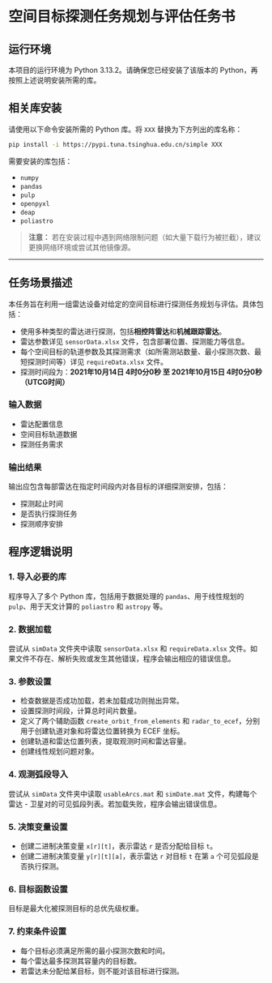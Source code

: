 # 空间目标探测任务规划与评估任务书

## 运行环境
本项目的运行环境为 Python 3.13.2。请确保您已经安装了该版本的 Python，再按照上述说明安装所需的库。

## 相关库安装

请使用以下命令安装所需的 Python 库。将 `XXX` 替换为下方列出的库名称：

```bash
pip install -i https://pypi.tuna.tsinghua.edu.cn/simple XXX
```

需要安装的库包括：

- `numpy`
- `pandas`
- `pulp`
- `openpyxl`
- `deap`
- `poliastro`

> **注意：** 若在安装过程中遇到网络限制问题（如大量下载行为被拦截），建议更换网络环境或尝试其他镜像源。

---

## 任务场景描述

本任务旨在利用一组雷达设备对给定的空间目标进行探测任务规划与评估。具体包括：

- 使用多种类型的雷达进行探测，包括**相控阵雷达**和**机械跟踪雷达**。
- 雷达参数详见 `sensorData.xlsx` 文件，包含部署位置、探测能力等信息。
- 每个空间目标的轨道参数及其探测需求（如所需测站数量、最小探测次数、最短探测时间等）详见 `requireData.xlsx` 文件。
- 探测时间段为：**2021年10月14日 4时0分0秒 至 2021年10月15日 4时0分0秒（UTCG时间）**

### 输入数据

- 雷达配置信息
- 空间目标轨道数据
- 探测任务需求

### 输出结果

输出应包含每部雷达在指定时间段内对各目标的详细探测安排，包括：

- 探测起止时间
- 是否执行探测任务
- 探测顺序安排

## 程序逻辑说明
### 1. 导入必要的库
程序导入了多个 Python 库，包括用于数据处理的 `pandas`、用于线性规划的 `pulp`、用于天文计算的 `poliastro` 和 `astropy` 等。

### 2. 数据加载
尝试从 `simData` 文件夹中读取 `sensorData.xlsx` 和 `requireData.xlsx` 文件。如果文件不存在、解析失败或发生其他错误，程序会输出相应的错误信息。

### 3. 参数设置
- 检查数据是否成功加载，若未加载成功则抛出异常。
- 设置探测时间段，计算总时间片数量。
- 定义了两个辅助函数 `create_orbit_from_elements` 和 `radar_to_ecef`，分别用于创建轨道对象和将雷达位置转换为 ECEF 坐标。
- 创建轨道和雷达位置列表，提取观测时间和雷达容量。
- 创建线性规划问题对象。

### 4. 观测弧段导入
尝试从 `simData` 文件夹中读取 `usableArcs.mat` 和 `simDate.mat` 文件，构建每个雷达 - 卫星对的可见弧段列表。若加载失败，程序会输出错误信息。

### 5. 决策变量设置
- 创建二进制决策变量 `x[r][t]`，表示雷达 `r` 是否分配给目标 `t`。
- 创建二进制决策变量 `y[r][t][a]`，表示雷达 `r` 对目标 `t` 在第 `a` 个可见弧段是否执行探测。

### 6. 目标函数设置
目标是最大化被探测目标的总优先级权重。

### 7. 约束条件设置
- 每个目标必须满足所需的最小探测次数和时间。
- 每个雷达最多探测其容量内的目标数。
- 若雷达未分配给某目标，则不能对该目标进行探测。